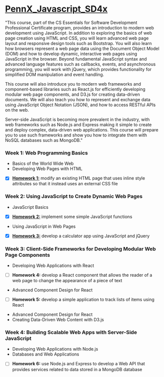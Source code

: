 # [PennX_Javascript_SD4x](https://www.edx.org/course/programming-web-javascript-pennx-sd4x)

"This course, part of the CS Essentials for Software Development Professional Certificate program, provides an introduction to modern web development using JavaScript. In addition to exploring the basics of web page creation using HTML and CSS, you will learn advanced web page layout and responsive design tools such as Bootstrap. You will also learn how browsers represent a web page data using the Document Object Model (DOM) and how to develop dynamic, interactive web pages using JavaScript in the browser. Beyond fundamental JavaScript syntax and advanced language features such as callbacks, events, and asynchronous programming, you will work with jQuery, which provides functionality for simplified DOM manipulation and event handling.

This course will also introduce you to modern web frameworks and component-based libraries such as React.js for efficiently developing modular web page components, and D3.js for creating data-driven documents. We will also teach you how to represent and exchange data using JavaScript Object Notation (JSON), and how to access RESTful APIs on the web.

Server-side JavaScript is becoming more prevalent in the industry, with web frameworks such as Node.js and Express making it simple to create and deploy complex, data-driven web applications. This course will prepare you to use such frameworks and show you how to integrate them with NoSQL databases such as MongoDB."

### Week 1: Web Programming Basics
  - Basics of the World Wide Web
  - Developing Web Pages with HTML  
  - [x] [**Homework 1:**](https://github.com/jpacsai/PennX_Javascript_SD4x/tree/master/Week1) modify an existing HTML page that uses inline style attributes so that it instead uses an external CSS file
 
### Week 2: Using JavaScript to Create Dynamic Web Pages  
  - JavaScript Basics
  - [x] [**Homework 2:**](https://github.com/jpacsai/PennX_Javascript_SD4x/tree/master/Week2/homework2) implement some simple JavaScript functions
  - Using JavaScript in Web Pages
  - [x] [**Homework 3:**](https://github.com/jpacsai/PennX_Javascript_SD4x/tree/master/Week2/homework3) develop a calculator app using JavaScript and jQuery
 
### Week 3: Client-Side Frameworks for Developing Modular Web Page Components  
  - Developing Web Applications with React
  - [ ] **Homework 4:** develop a React component that allows the reader of a web page to change the appearance of a piece of text
  - Advanced Component Design for React
  - [ ] **Homework 5:** develop a simple application to track lists of items using React
  - Advanced Component Design for React
  - Creating Data-Driven Web Content with D3.js
    
### Week 4: Building Scalable Web Apps with Server-Side JavaScript
  - Developing Web Applications with Node.js
  - Databases and Web Applications
  - [ ] **Homework 6:** use Node.js and Express to develop a Web API that provides services related to data stored in a MongoDB database
